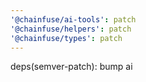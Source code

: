 ```yaml
---
'@chainfuse/ai-tools': patch
'@chainfuse/helpers': patch
'@chainfuse/types': patch
---
```


deps(semver-patch): bump ai
